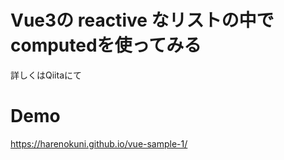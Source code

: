 # Vue3の reactive なリストの中でcomputedを使ってみる

詳しくはQiitaにて

# Demo

https://harenokuni.github.io/vue-sample-1/
